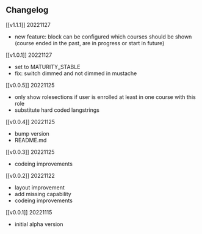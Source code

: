 ## Changelog ##

[[v1.1.1]] 20221127
- new feature: block can be configured which courses should be shown (course ended in the past, are in progress or start in future)


[[v1.0.1]] 20221127
- set to MATURITY_STABLE
- fix: switch dimmed and not dimmed in mustache

[[v0.0.5]] 20221125
- only show rolesections if user is enrolled at least in one course with this role
- substitute hard coded langstrings

[[v0.0.4]] 20221125
- bump version
- README.md

[[v0.0.3]] 20221125
- codeing improvements

[[v0.0.2]] 20221122
- layout improvement
- add missing capability
- codeing improvements

[[v0.0.1]] 20221115
- initial alpha version
